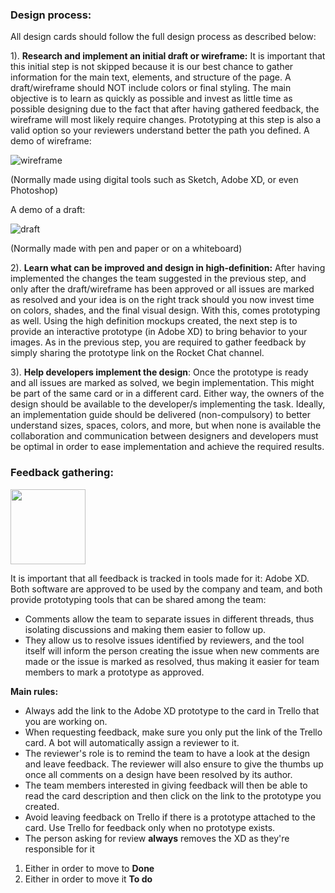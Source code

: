 ### Design process:

All design cards should follow the full design process as described below:

1). **Research and implement an initial draft or wireframe:** It is important that this initial step is not skipped because it is our best chance to gather information for the main text, elements, and structure of the page. A draft/wireframe should NOT include colors or final styling. The main objective is to learn as quickly as possible and invest as little time as possible designing due to the fact that after having gathered feedback, the wireframe will most likely require changes. Prototyping at this step is also a valid option so your reviewers understand better the path you defined.
A demo of wireframe:

![wireframe](https://careerfoundry.com/en/blog/uploads/versions/samuel-student-wireframe---x----972-715x---.png)

(Normally made using digital tools such as Sketch, Adobe XD, or even Photoshop)

A demo of a draft:

![draft](https://xd.adobe.com/view/5848dbde-f1f2-40d5-75a2-d87598c2f6f7-2e79/?fullscreen)

(Normally made with pen and paper or on a whiteboard)

2). **Learn what can be improved and design in high-definition:** After having implemented the changes the team suggested in the previous step, and only after the draft/wireframe has been approved or all issues are marked as resolved and your idea is on the right track should you now invest time on colors, shades, and the final visual design. With this, comes prototyping as well. Using the high definition mockups created, the next step is to provide an interactive prototype (in Adobe XD) to bring behavior to your images. As in the previous step, you are required to gather feedback by simply sharing the prototype link on the Rocket Chat channel.

3). **Help developers implement the design**: Once the prototype is ready and all issues are marked as solved, we begin implementation. This might be part of the same card or in a different card. Either way, the owners of the design should be available to the developer/s implementing the task. Ideally, an implementation guide should be delivered (non-compulsory) to better understand sizes, spaces, colors, and more, but when none is available the collaboration and communication between designers and developers must be optimal in order to ease implementation and achieve the required results.

### Feedback gathering:


<img src='https://mobilelabtutorials.files.wordpress.com/2017/02/adobe-xd-logo.png' height='120px'>


It is important that all feedback is tracked in tools made for it: Adobe XD. 
Both software are approved to be used by the company and team, and both provide prototyping tools that can be shared among the team:
- Comments allow the team to separate issues in different threads, thus isolating discussions and making them easier to follow up.
- They allow us to resolve issues identified by reviewers, and the tool itself will inform the person creating the issue when new comments are made or the issue is marked as resolved, thus making it easier for team members to mark a prototype as approved.

**Main rules:**

- Always add the link to the Adobe XD prototype to the card in Trello that you are working on.
- When requesting feedback, make sure you only put the link of the Trello card. A bot will automatically assign a reviewer to it. 
- The reviewer's role is to remind the team to have a look at the design and leave feedback. The reviewer will also ensure to give the thumbs up once all comments on a design have been resolved by its author.
- The team members interested in giving feedback will then be able to read the card description and then click on the link to the prototype you created.
- Avoid leaving feedback on Trello if there is a prototype attached to the card. Use Trello for feedback only when no prototype exists.
- The person asking for review **always** removes the XD as they're responsible for it
1. Either in order to move to **Done**
2. Either in order to move it **To do**